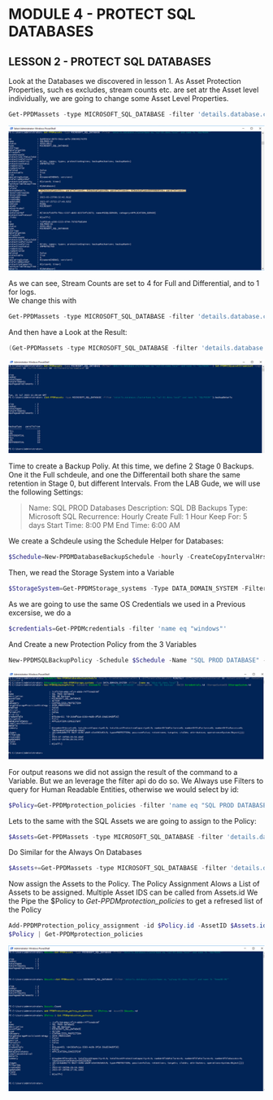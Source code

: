 # MODULE 4 - PROTECT SQL DATABASES

## LESSON 2 - PROTECT SQL DATABASES

Look at the Databases we discovered in lesson 1. As Asset Protection Properties, such es excludes, stream counts etc. are set atr the Asset level individually, we are going to change some Asset Level Properties. 

```Powershell
Get-PPDMassets -type MICROSOFT_SQL_DATABASE -filter 'details.database.clusterName eq "sql-02.demo.local"' | ft
```

![Alt text](image-49.png)

As we can see, Stream Counts are set to 4 for Full and Differential, and to 1 for logs.  
We change this with

```Powershell
Get-PPDMassets -type MICROSOFT_SQL_DATABASE -filter 'details.database.clusterName eq "sql-02.demo.local" and name lk "SQLPROD%"' | Set-PPDMMSSQLassetStreamcount -LogStreamCount 10 -FullStreamCount 10 -DifferentialStreamCount 10
```

And then have a Look at the Result:
```Powershell
(Get-PPDMassets -type MICROSOFT_SQL_DATABASE -filter 'details.database.clusterName eq "sql-02.demo.local" and name lk "SQLPROD%"').backupDetails
```

![Alt text](image-50.png)

Time to create a Backup Poliy. At this time, we define 2 Stage 0 Backups. One it the Full schdeule, and one the Differentail both share the same retention in Stage 0, but different Intervals.
From the LAB Gude, we will use the following Settings:
>Name: SQL PROD Databases
>Description: SQL DB Backups
>Type: Microsoft SQL
>Recurrence: Hourly
>Create Full: 1 Hour
>Keep For: 5 days
>Start Time: 8:00 PM
>End Time:  6:00 AM

We create a Schdeule using the Schedule Helper for Databases:

```Powershell
$Schedule=New-PPDMDatabaseBackupSchedule -hourly -CreateCopyIntervalHrs 1 -DifferentialBackupUnit MINUTELY -DifferentialBackupInterval 30 -RetentionUnit DAY -RetentionInterval 5
```

Then, we read the Storage System into a Variable

```Powershell
$StorageSystem=Get-PPDMStorage_systems -Type DATA_DOMAIN_SYSTEM -Filter {name eq "ddve-01.demo.local"}
```

As we are going to use the same OS Credentials we used in a Previous excersise, we do a 

```Powershell
$credentials=Get-PPDMcredentials -filter 'name eq "windows"'
```

And Create a new Protection Policy from the 3 Variables

```Powershell
New-PPDMSQLBackupPolicy -Schedule $Schedule -Name "SQL PROD DATABASE" -Description "SQL DB Backups" -skipUnprotectableState -dbCID $credentials.id -StorageSystemID $StorageSystem.id -
```

![Alt text](image-53.png)


For output reasons we did not assign the result of the command  to a Variable. But we an leverage the filter api do do so. We Always use Filters to query for Human Readable Entities, otherwise we would select by id:

```Powershell
$Policy=Get-PPDMprotection_policies -filter 'name eq "SQL PROD DATABASE"'
```

Lets to the same with the SQL Assets we are going to assign to the Policy:

```Powershell
$Assets=Get-PPDMassets -type MICROSOFT_SQL_DATABASE -filter 'details.database.clusterName eq "sql-02.demo.local" and name lk "SQLPROD%"'
```

Do Similar  for the Always On Databases

```Powershell
$Assets+=Get-PPDMassets -type MICROSOFT_SQL_DATABASE -filter 'details.database.clusterName eq "sqlaag-01.demo.local" and name lk "DemoDB-0%"'
```

Now assign the Assets to the Policy. The Policy Assignment Alows a List of Assets to be assigned. Multiple Asset IDS can be called from Assets.id
We the Pipe the $Policy to *Get-PPDMprotection_policies* to get a refresed list of the Policy

```Powershell
Add-PPDMProtection_policy_assignment -id $Policy.id -AssetID $Assets.id
$Policy | Get-PPDMprotection_policies
```

![Alt text](image-54.png)